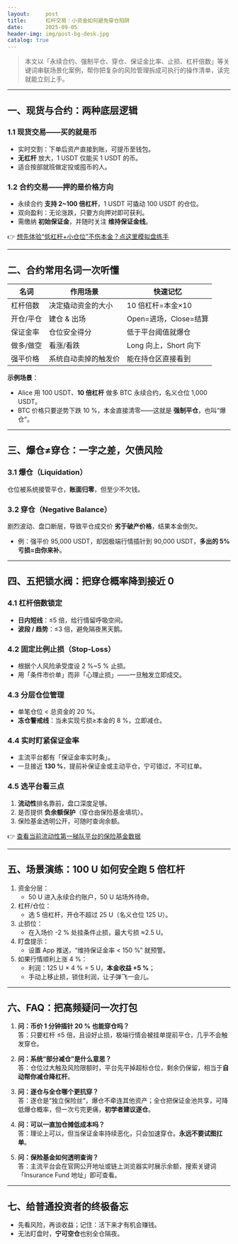 ```yaml
---
layout:     post
title:      杠杆交易：小资金如何避免穿仓陷阱
date:       2025-09-05
header-img: img/post-bg-desk.jpg
catalog: true
---
```


> 本文以「永续合约、强制平仓、穿仓、保证金比率、止损、杠杆倍数」等关键词串联场景化案例，帮你把复杂的风险管理拆成可执行的操作清单，读完就能立刻上手。

---

## 一、现货与合约：两种底层逻辑  
### 1.1 现货交易——买的就是币  
- 实时交割：下单后资产直接到账，可提币至钱包。  
- **无杠杆** 放大，1 USDT 仅能买 1 USDT 的币。  
- 适合按部就班做定投或囤币的人。

### 1.2 合约交易——押的是价格方向  
- 永续合约 **支持 2~100 倍杠杆**，1 USDT 可撬动 100 USDT 的仓位。  
- 双向盈利：无论涨跌，只要方向押对即可获利。  
- 需缴纳 **初始保证金**，并随时关注 **维持保证金线**。

👉 [想先体验“低杠杆+小仓位”不伤本金？点这里模拟盘练手](https://okxdog.com/)

---

## 二、合约常用名词一次听懂  
| 名词 | 作用场景 | 快速记忆 |
|---|---|---|
| 杠杆倍数 | 决定撬动资金的大小 | 10 倍杠杆=本金×10 |
| 开仓/平仓 | 建仓 & 出场 | Open=进场，Close=结算 |
| 保证金率 | 仓位安全得分 | 低于平台阈值就爆仓 |
| 做多/做空 | 看涨/看跌 | Long 向上，Short 向下 |
| 强平价格 | 系统自动卖掉的触发价 | 能在持仓区直接看到 |

**示例场景**：  
- Alice 用 100 USDT、**10 倍杠杆** 做多 BTC 永续合约，名义仓位 1,000 USDT。  
- BTC 价格只要逆势下跌 10 %，本金直接清零——这就是 **强制平仓**，也叫“爆仓”。

---

## 三、爆仓≠穿仓：一字之差，欠债风险  
### 3.1 爆仓（Liquidation）  
仓位被系统接管平仓，**账面归零**，但至少不欠钱。

### 3.2 穿仓（Negative Balance）  
剧烈波动、盘口断层，导致平仓成交价 **劣于破产价格**，结果本金倒欠。  
- 例：强平价 95,000 USDT，却因极端行情插针到 90,000 USDT，**多出的 5% 亏损=由你来补**。

---

## 四、五把锁水阀：把穿仓概率降到接近 0  
### 4.1 杠杆倍数锁定  
- **日内短线**：≤5 倍，给行情留呼吸空间。  
- **波段 / 趋势**：≤3 倍，避免隔夜黑天鹅。

### 4.2 固定比例止损（Stop-Loss）  
- 根据个人风险承受度设 2 %~5 % 止损。  
- 用「条件市价单」而非「心理止损」——一旦触发立即成交。  

### 4.3 分层仓位管理  
- 单笔仓位 < 总资金的 20 %。  
- **冻仓警戒线**：当未实现亏损≥本金的 8 %，立即减仓。  

### 4.4 实时盯紧保证金率  
- 主流平台都有「保证金率实时条」。  
- 一旦接近 **130 %**，提前补保证金或主动平仓，宁可错过，不可扛单。  

### 4.5 选平台看三点  
1. **流动性**排名靠前，盘口深度足够。  
2. 是否提供 **负余额保护**（穿仓由保险基金填坑）。  
3. 保险基金透明公开，可随时查询余额。

👉 [查看当前流动性第一梯队平台的保险基金数据](https://okxdog.com/)

---

## 五、场景演练：100 U 如何安全跑 5 倍杠杆  
1. 资金分层：  
   - 50 U 进入永续合约账户，50 U 站场外待命。  
2. 杠杆/仓位：  
   - 选 5 倍杠杆，开仓不超过 25 U（名义仓位 125 U）。  
3. 止损位：  
   - 在入场价 -2 % 处挂条件止损，最大亏损 ≈2.5 U。  
4. 盯盘提示：  
   - 设置 App 推送，“维持保证金率 < 150 %” 就预警。  
5. 如果行情顺利上涨 4 %：  
   - 利润：125 U × 4 % = 5 U，**本金收益 +5 %**；  
   - 手动上移止损，锁住利润，让子弹飞一会儿。  

---

## 六、FAQ：把高频疑问一次打包
1. **问：币价 1 分钟插针 20 % 也能穿仓吗？**  
   答：只要杠杆 ≤5 倍，且设好止损，极端行情会被挂单提前平仓，几乎不会触发穿仓。

2. **问：系统“部分减仓”是什么意思？**  
   答：仓位过大触及风险限额时，平台先平掉超标仓位，剩余仍保留，相当于**自动帮你减仓降杠杆**。

3. **问：逐仓与全仓哪个更抗穿？**  
   答：逐仓是“独立保险丝”，爆仓不牵连其他资产；全仓把保证金池共享，可降低爆仓概率，但一次亏完更痛，**初学者建议逐仓**。

4. **问：可以一直加仓摊低成本吗？**  
   答：理论上可以，但当保证金率持续恶化，只会加速穿仓。**永远不要试图扛单**。

5. **问：保险基金如何透明查询？**  
   答：主流平台会在官网公开地址或链上浏览器实时展示余额，搜索关键词「Insurance Fund 地址」即可查看。

---

## 七、给普通投资者的终极备忘
- 先看风险，再谈收益；记住：活下来才有机会赚钱。  
- 无法盯盘时，**宁可空仓**也别全仓隔夜。